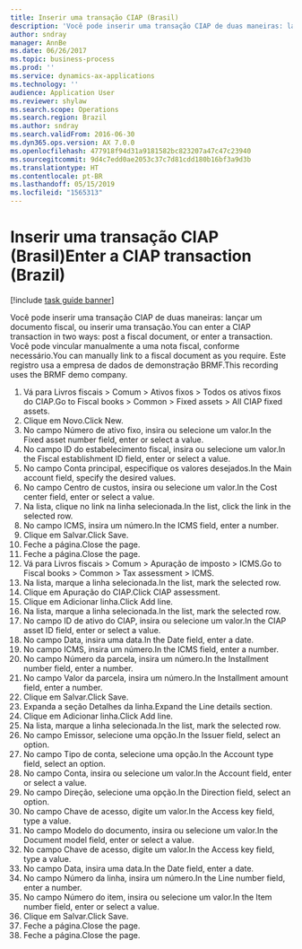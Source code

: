 ```yaml
---
title: Inserir uma transação CIAP (Brasil)
description: 'Você pode inserir uma transação CIAP de duas maneiras: lançando uma nota fiscal ou inserindo uma transação.'
author: sndray
manager: AnnBe
ms.date: 06/26/2017
ms.topic: business-process
ms.prod: ''
ms.service: dynamics-ax-applications
ms.technology: ''
audience: Application User
ms.reviewer: shylaw
ms.search.scope: Operations
ms.search.region: Brazil
ms.author: sndray
ms.search.validFrom: 2016-06-30
ms.dyn365.ops.version: AX 7.0.0
ms.openlocfilehash: 477918f94d31a9181582bc823207a47c47c23940
ms.sourcegitcommit: 9d4c7edd0ae2053c37c7d81cdd180b16bf3a9d3b
ms.translationtype: HT
ms.contentlocale: pt-BR
ms.lasthandoff: 05/15/2019
ms.locfileid: "1565313"
---
```

# <a name="enter-a-ciap-transaction-brazil"></a><span data-ttu-id="aefdd-103">Inserir uma transação CIAP (Brasil)</span><span class="sxs-lookup"><span data-stu-id="aefdd-103">Enter a CIAP transaction (Brazil)</span></span>

[!include [task guide banner](../../includes/task-guide-banner.md)]

<span data-ttu-id="aefdd-104">Você pode inserir uma transação CIAP de duas maneiras: lançar um documento fiscal, ou inserir uma transação.</span><span class="sxs-lookup"><span data-stu-id="aefdd-104">You can enter a CIAP transaction in two ways: post a fiscal document, or enter a transaction.</span></span> <span data-ttu-id="aefdd-105">Você pode vincular manualmente a uma nota fiscal, conforme necessário.</span><span class="sxs-lookup"><span data-stu-id="aefdd-105">You can  manually link to a fiscal document as you require.</span></span> <span data-ttu-id="aefdd-106">Este registro usa a empresa de dados de demonstração BRMF.</span><span class="sxs-lookup"><span data-stu-id="aefdd-106">This recording uses the BRMF demo company.</span></span>

1. <span data-ttu-id="aefdd-107">Vá para Livros fiscais > Comum > Ativos fixos > Todos os ativos fixos do CIAP.</span><span class="sxs-lookup"><span data-stu-id="aefdd-107">Go to Fiscal books > Common > Fixed assets > All CIAP fixed assets.</span></span>
2. <span data-ttu-id="aefdd-108">Clique em Novo.</span><span class="sxs-lookup"><span data-stu-id="aefdd-108">Click New.</span></span>
3. <span data-ttu-id="aefdd-109">No campo Número de ativo fixo, insira ou selecione um valor.</span><span class="sxs-lookup"><span data-stu-id="aefdd-109">In the Fixed asset number field, enter or select a value.</span></span>
4. <span data-ttu-id="aefdd-110">No campo ID do estabelecimento fiscal, insira ou selecione um valor.</span><span class="sxs-lookup"><span data-stu-id="aefdd-110">In the Fiscal establishment ID field, enter or select a value.</span></span>
5. <span data-ttu-id="aefdd-111">No campo Conta principal, especifique os valores desejados.</span><span class="sxs-lookup"><span data-stu-id="aefdd-111">In the Main account field, specify the desired values.</span></span>
6. <span data-ttu-id="aefdd-112">No campo Centro de custos, insira ou selecione um valor.</span><span class="sxs-lookup"><span data-stu-id="aefdd-112">In the Cost center field, enter or select a value.</span></span>
7. <span data-ttu-id="aefdd-113">Na lista, clique no link na linha selecionada.</span><span class="sxs-lookup"><span data-stu-id="aefdd-113">In the list, click the link in the selected row.</span></span>
8. <span data-ttu-id="aefdd-114">No campo ICMS, insira um número.</span><span class="sxs-lookup"><span data-stu-id="aefdd-114">In the ICMS field, enter a number.</span></span>
9. <span data-ttu-id="aefdd-115">Clique em Salvar.</span><span class="sxs-lookup"><span data-stu-id="aefdd-115">Click Save.</span></span>
10. <span data-ttu-id="aefdd-116">Feche a página.</span><span class="sxs-lookup"><span data-stu-id="aefdd-116">Close the page.</span></span>
11. <span data-ttu-id="aefdd-117">Feche a página.</span><span class="sxs-lookup"><span data-stu-id="aefdd-117">Close the page.</span></span>
12. <span data-ttu-id="aefdd-118">Vá para Livros fiscais > Comum > Apuração de imposto > ICMS.</span><span class="sxs-lookup"><span data-stu-id="aefdd-118">Go to Fiscal books > Common > Tax assessment > ICMS.</span></span>
13. <span data-ttu-id="aefdd-119">Na lista, marque a linha selecionada.</span><span class="sxs-lookup"><span data-stu-id="aefdd-119">In the list, mark the selected row.</span></span>
14. <span data-ttu-id="aefdd-120">Clique em Apuração do CIAP.</span><span class="sxs-lookup"><span data-stu-id="aefdd-120">Click CIAP assessment.</span></span>
15. <span data-ttu-id="aefdd-121">Clique em Adicionar linha.</span><span class="sxs-lookup"><span data-stu-id="aefdd-121">Click Add line.</span></span>
16. <span data-ttu-id="aefdd-122">Na lista, marque a linha selecionada.</span><span class="sxs-lookup"><span data-stu-id="aefdd-122">In the list, mark the selected row.</span></span>
17. <span data-ttu-id="aefdd-123">No campo ID de ativo do CIAP, insira ou selecione um valor.</span><span class="sxs-lookup"><span data-stu-id="aefdd-123">In the CIAP asset ID field, enter or select a value.</span></span>
18. <span data-ttu-id="aefdd-124">No campo Data, insira uma data.</span><span class="sxs-lookup"><span data-stu-id="aefdd-124">In the Date field, enter a date.</span></span>
19. <span data-ttu-id="aefdd-125">No campo ICMS, insira um número.</span><span class="sxs-lookup"><span data-stu-id="aefdd-125">In the ICMS field, enter a number.</span></span>
20. <span data-ttu-id="aefdd-126">No campo Número da parcela, insira um número.</span><span class="sxs-lookup"><span data-stu-id="aefdd-126">In the Installment number field, enter a number.</span></span>
21. <span data-ttu-id="aefdd-127">No campo Valor da parcela, insira um número.</span><span class="sxs-lookup"><span data-stu-id="aefdd-127">In the Installment amount field, enter a number.</span></span>
22. <span data-ttu-id="aefdd-128">Clique em Salvar.</span><span class="sxs-lookup"><span data-stu-id="aefdd-128">Click Save.</span></span>
23. <span data-ttu-id="aefdd-129">Expanda a seção Detalhes da linha.</span><span class="sxs-lookup"><span data-stu-id="aefdd-129">Expand the Line details section.</span></span>
24. <span data-ttu-id="aefdd-130">Clique em Adicionar linha.</span><span class="sxs-lookup"><span data-stu-id="aefdd-130">Click Add line.</span></span>
25. <span data-ttu-id="aefdd-131">Na lista, marque a linha selecionada.</span><span class="sxs-lookup"><span data-stu-id="aefdd-131">In the list, mark the selected row.</span></span>
26. <span data-ttu-id="aefdd-132">No campo Emissor, selecione uma opção.</span><span class="sxs-lookup"><span data-stu-id="aefdd-132">In the Issuer field, select an option.</span></span>
27. <span data-ttu-id="aefdd-133">No campo Tipo de conta, selecione uma opção.</span><span class="sxs-lookup"><span data-stu-id="aefdd-133">In the Account type field, select an option.</span></span>
28. <span data-ttu-id="aefdd-134">No campo Conta, insira ou selecione um valor.</span><span class="sxs-lookup"><span data-stu-id="aefdd-134">In the Account field, enter or select a value.</span></span>
29. <span data-ttu-id="aefdd-135">No campo Direção, selecione uma opção.</span><span class="sxs-lookup"><span data-stu-id="aefdd-135">In the Direction field, select an option.</span></span>
30. <span data-ttu-id="aefdd-136">No campo Chave de acesso, digite um valor.</span><span class="sxs-lookup"><span data-stu-id="aefdd-136">In the Access key field, type a value.</span></span>
31. <span data-ttu-id="aefdd-137">No campo Modelo do documento, insira ou selecione um valor.</span><span class="sxs-lookup"><span data-stu-id="aefdd-137">In the Document model field, enter or select a value.</span></span>
32. <span data-ttu-id="aefdd-138">No campo Chave de acesso, digite um valor.</span><span class="sxs-lookup"><span data-stu-id="aefdd-138">In the Access key field, type a value.</span></span>
33. <span data-ttu-id="aefdd-139">No campo Data, insira uma data.</span><span class="sxs-lookup"><span data-stu-id="aefdd-139">In the Date field, enter a date.</span></span>
34. <span data-ttu-id="aefdd-140">No campo Número da linha, insira um número.</span><span class="sxs-lookup"><span data-stu-id="aefdd-140">In the Line number field, enter a number.</span></span>
35. <span data-ttu-id="aefdd-141">No campo Número do item, insira ou selecione um valor.</span><span class="sxs-lookup"><span data-stu-id="aefdd-141">In the Item number field, enter or select a value.</span></span>
36. <span data-ttu-id="aefdd-142">Clique em Salvar.</span><span class="sxs-lookup"><span data-stu-id="aefdd-142">Click Save.</span></span>
37. <span data-ttu-id="aefdd-143">Feche a página.</span><span class="sxs-lookup"><span data-stu-id="aefdd-143">Close the page.</span></span>
38. <span data-ttu-id="aefdd-144">Feche a página.</span><span class="sxs-lookup"><span data-stu-id="aefdd-144">Close the page.</span></span>

